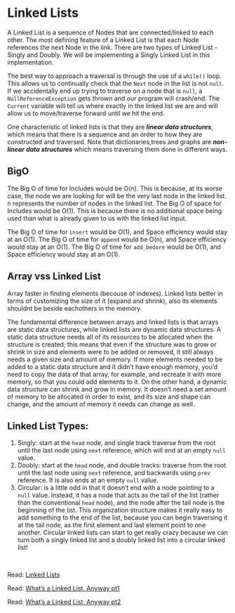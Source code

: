 # Linked Lists

A Linked List is a sequence of Nodes that are connected/linked to each other. The most defining feature of a Linked List is that each Node references the next Node in the link. There are two types of Linked List - Singly and Doubly. We will be implementing a Singly Linked List in this implementation.

The best way to approach a traversal is through the use of a `while()` loop. This allows us to continually check that the `Next` node in the list is not `null`. If we accidentally end up trying to traverse on a node that is `null`, a `NullReferenceException` gets thrown and our program will crash/end. The `Current` variable will tell us where exactly in the linked list we are and will allow us to move/traverse forward until we hit the end.

One characteristic of linked lists is that they are ***linear data structures***, which means that there is a sequence and an order to how they are constructed and traversed. Note that dictionaries,trees and graphs are ***non-linear data structures*** which means traversing them done in different ways.

## BigO

The Big O of time for Includes would be O(n). This is because, at its worse case, the node we are looking for will be the very last node in the linked list. n represents the number of nodes in the linked list. The Big O of space for Includes would be O(1). This is because there is no additional space being used than what is already given to us with the linked list input.

The Big O of time for `insert` would be O(1), and Space efficiency would stay at an O(1). The Big O of time for `append` would be O(n), and Space efficiency would stay at an O(1). The Big O of time for `add_bedore` would be O(1), and Space efficiency would stay at an O(1).

## Array vss Linked List

Array faster in finding elements (becouse of indexes). Linked lists better in terms of customizing the size of it (expand and shrink), also its elements shouldnt be beside eachothers in the memory.

The fundamental difference between arrays and linked lists is that arrays are static data structures, while linked lists are dynamic data structures. A static data structure needs all of its resources to be allocated when the structure is created; this means that even if the structure was to grow or shrink in size and elements were to be added or removed, it still always needs a given size and amount of memory. If more elements needed to be added to a static data structure and it didn’t have enough memory, you’d need to copy the data of that array, for example, and recreate it with more memory, so that you could add elements to it. On the other hand, a dynamic data structure can shrink and grow in memory. It doesn’t need a set amount of memory to be allocated in order to exist, and its size and shape can change, and the amount of memory it needs can change as well.

## Linked List Types:

1. Singly: start at the `head` node, and single track traverse from the root until the last node using `next` reference, which will end at an empty `null` value.
2. Doubly: start at the `head` node, and double tracks: traverse from the root until the last node using `next` reference, and backwards using `prev` reference. It is also ends at an empty `null` value.
3. Circular: is a little odd in that it doesn’t end with a node pointing to a `null` value. Instead, it has a node that acts as the tail of the list (rather than the conventional `head` node), and the node after the tail node is the beginning of the list. This organization structure makes it really easy to add something to the end of the list, because you can begin traversing it at the tail node, as the first element and last element point to one another. Circular linked lists can start to get really crazy because we can turn both a singly linked list and a doubly linked list into a circular linked list!



<br>

Read: [Linked Lists](https://codefellows.github.io/common_curriculum/data_structures_and_algorithms/Code_401/class-05/resources/singly_linked_list.html)

Read: [What’s a Linked List, Anyway pt1](https://medium.com/basecs/whats-a-linked-list-anyway-part-1-d8b7e6508b9d)

Read: [What’s a Linked List, Anyway pt2](https://medium.com/basecs/whats-a-linked-list-anyway-part-2-131d96f71996)